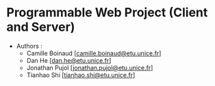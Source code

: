 # Programmable Web Project (Client and Server)

* Authors : 
	* Camille Boinaud [[camille.boinaud@etu.unice.fr](mailto:camille.boinaud@etu.unice.fr)]    
	* Dan He [[dan.he@etu.unice.fr](mailto:dan.he@etu.unice.fr)]    
	* Jonathan Pujol [[jonathan.pujol@etu.unice.fr](mailto:jonathan.pujol@etu.unice.fr)]    
	* Tianhao Shi [[tianhao.shi@etu.unice.fr](mailto:tianhao.shi@etu.unice.fr)] 
	   
